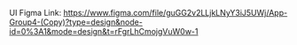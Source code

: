 UI Figma Link: https://www.figma.com/file/guGG2v2LLjkLNyY3iJ5UWj/App-Group4-(Copy)?type=design&node-id=0%3A1&mode=design&t=rFgrLhCmojgVuW0w-1



